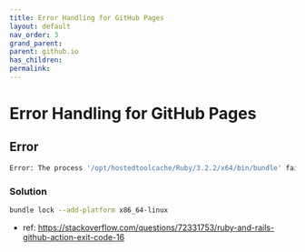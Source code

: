 ```yaml
---
title: Error Handling for GitHub Pages
layout: default
nav_order: 3
grand_parent:
parent: github.io
has_children:
permalink:
---
```


# Error Handling for GitHub Pages

## Error

```bash
Error: The process '/opt/hostedtoolcache/Ruby/3.2.2/x64/bin/bundle' failed with exit code 16
```

### Solution
```bash
bundle lock --add-platform x86_64-linux
```

- ref: <https://stackoverflow.com/questions/72331753/ruby-and-rails-github-action-exit-code-16>
